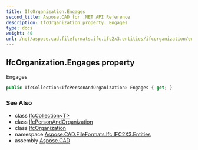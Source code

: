 ```yaml
---
title: IfcOrganization.Engages
second_title: Aspose.CAD for .NET API Reference
description: IfcOrganization property. Engages
type: docs
weight: 40
url: /net/aspose.cad.fileformats.ifc.ifc2x3.entities/ifcorganization/engages/
---
```

## IfcOrganization.Engages property

Engages

```csharp
public IfcCollection<IfcPersonAndOrganization> Engages { get; }
```

### See Also

* class [IfcCollection&lt;T&gt;](../../../aspose.cad.fileformats.ifc/ifccollection-1/)
* class [IfcPersonAndOrganization](../../ifcpersonandorganization/)
* class [IfcOrganization](../)
* namespace [Aspose.CAD.FileFormats.Ifc.IFC2X3.Entities](../../ifcorganization/)
* assembly [Aspose.CAD](../../../)


